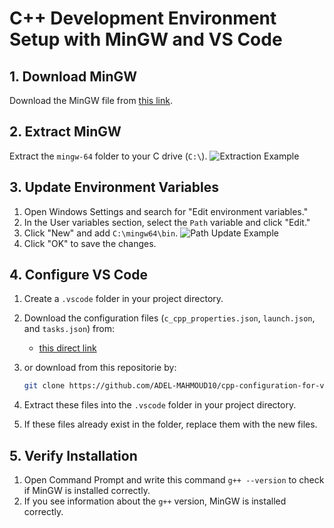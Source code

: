 # C++ Development Environment Setup with MinGW and VS Code

## 1. Download MinGW
Download the MinGW file from [this link](https://www.mediafire.com/file/etqb34ppi6rjt0x/mingw-64.7z/file).

## 2. Extract MinGW
Extract the `mingw-64` folder to your C drive (`C:\`).
![Extraction Example](https://i.postimg.cc/q7YD4HVh/image.png)

## 3. Update Environment Variables
1. Open Windows Settings and search for "Edit environment variables."
2. In the User variables section, select the `Path` variable and click "Edit."
3. Click "New" and add `C:\mingw64\bin`.
   ![Path Update Example](https://i.postimg.cc/brRRGKMR/image-1.png)
4. Click "OK" to save the changes.

## 4. Configure VS Code
1. Create a `.vscode` folder in your project directory.
2. Download the configuration files (`c_cpp_properties.json`, `launch.json`, and `tasks.json`) from:
   - [this direct link](https://www.mediafire.com/file/cs4tw82kn4a5554/configuration.7z/file)
3. or download from this repositorie by:
    ```bash
    git clone https://github.com/ADEL-MAHMOUD10/cpp-configuration-for-vscode.git
    ```

4. Extract these files into the `.vscode` folder in your project directory.
5. If these files already exist in the folder, replace them with the new files.

## 5. Verify Installation
1. Open Command Prompt and write this command `g++ --version` to check if MinGW is installed correctly.
2. If you see information about the `g++` version, MinGW is installed correctly.


